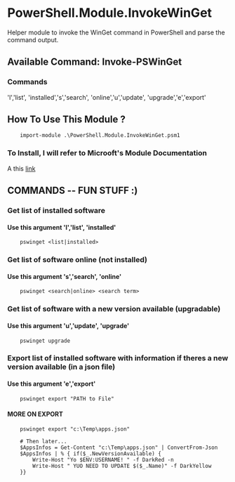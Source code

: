 # PowerShell.Module.InvokeWinGet

Helper module to invoke the WinGet command in PowerShell and parse the command output.

## Available Command: Invoke-PSWinGet

### Commands

'l','list', 'installed','s','search', 'online','u','update', 'upgrade','e','export'

## How To Use This Module ?

```
    import-module .\PowerShell.Module.InvokeWinGet.psm1
```

### To Install, I will refer to Microoft's Module Documentation

A this [link](https://learn.microsoft.com/en-us/powershell/module/microsoft.powershell.core/about/about_modules?view=powershell-7.2)

## COMMANDS -- FUN STUFF :)


### Get list of installed software

#### Use this argument 'l','list', 'installed'

```
    pswinget <list|installed>
```

### Get list of software online (not installed)

#### Use this argument 's','search', 'online'

```
    pswinget <search|online> <search term>
```

### Get list of software with a new version available (upgradable)
#### Use this argument 'u','update', 'upgrade'
```
    pswinget upgrade
```

### Export list of installed software with information if theres a new version available (in a json file)
#### Use this argument 'e','export'
```
    pswinget export "PATH to File"
```

#### MORE ON EXPORT

```
    pswinget export "c:\Temp\apps.json"

    # Then later...
    $AppsInfos = Get-Content "c:\Temp\apps.json" | ConvertFrom-Json
    $AppsInfos | % { if($_.NewVersionAvailable) { 
    	Write-Host "Yo $ENV:USERNAME! " -f DarkRed -n
    	Write-Host " YUO NEED TO UPDATE $($_.Name)" -f DarkYellow 
    }}
```